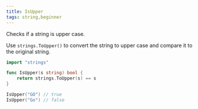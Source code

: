 ```yaml
---
title: IsUpper
tags: string,beginner
---
```


Checks if a string is upper case.

Use `strings.ToUpper()` to convert the string to upper case and compare it to the original string.

```go
import "strings"

func IsUpper(s string) bool {
	return strings.ToUpper(s) == s
}
```

```go
IsUpper("GO") // true
IsUpper("Go") // false
```
